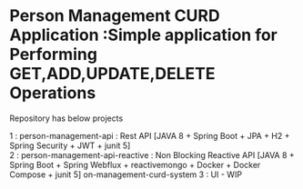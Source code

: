# Person Management CURD Application :Simple application for Performing GET,ADD,UPDATE,DELETE Operations #
Repository has below projects 

1 : person-management-api : Rest API [JAVA 8 + Spring Boot + JPA + H2 + Spring Security + JWT + junit 5]  
2 : person-management-api-reactive : Non Blocking Reactive API [JAVA 8 + Spring Boot + Spring Webflux + reactivemongo + Docker + Docker Compose + junit 5]  on-management-curd-system
3 : UI - WIP
